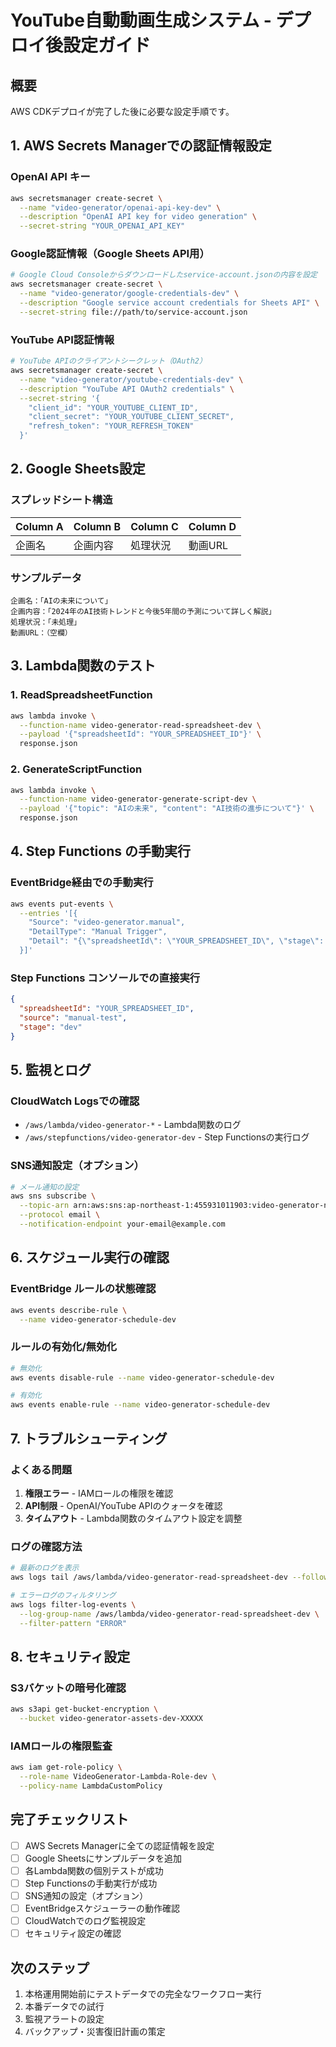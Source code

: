 # YouTube自動動画生成システム - デプロイ後設定ガイド

## 概要
AWS CDKデプロイが完了した後に必要な設定手順です。

## 1. AWS Secrets Managerでの認証情報設定

### OpenAI API キー
```bash
aws secretsmanager create-secret \
  --name "video-generator/openai-api-key-dev" \
  --description "OpenAI API key for video generation" \
  --secret-string "YOUR_OPENAI_API_KEY"
```

### Google認証情報（Google Sheets API用）
```bash
# Google Cloud Consoleからダウンロードしたservice-account.jsonの内容を設定
aws secretsmanager create-secret \
  --name "video-generator/google-credentials-dev" \
  --description "Google service account credentials for Sheets API" \
  --secret-string file://path/to/service-account.json
```

### YouTube API認証情報
```bash
# YouTube APIのクライアントシークレット（OAuth2）
aws secretsmanager create-secret \
  --name "video-generator/youtube-credentials-dev" \
  --description "YouTube API OAuth2 credentials" \
  --secret-string '{
    "client_id": "YOUR_YOUTUBE_CLIENT_ID",
    "client_secret": "YOUR_YOUTUBE_CLIENT_SECRET",
    "refresh_token": "YOUR_REFRESH_TOKEN"
  }'
```

## 2. Google Sheets設定

### スプレッドシート構造
| Column A | Column B | Column C | Column D |
|----------|----------|----------|----------|
| 企画名 | 企画内容 | 処理状況 | 動画URL |

### サンプルデータ
```
企画名：「AIの未来について」
企画内容：「2024年のAI技術トレンドと今後5年間の予測について詳しく解説」
処理状況：「未処理」
動画URL：（空欄）
```

## 3. Lambda関数のテスト

### 1. ReadSpreadsheetFunction
```bash
aws lambda invoke \
  --function-name video-generator-read-spreadsheet-dev \
  --payload '{"spreadsheetId": "YOUR_SPREADSHEET_ID"}' \
  response.json
```

### 2. GenerateScriptFunction
```bash
aws lambda invoke \
  --function-name video-generator-generate-script-dev \
  --payload '{"topic": "AIの未来", "content": "AI技術の進歩について"}' \
  response.json
```

## 4. Step Functions の手動実行

### EventBridge経由での手動実行
```bash
aws events put-events \
  --entries '[{
    "Source": "video-generator.manual",
    "DetailType": "Manual Trigger",
    "Detail": "{\"spreadsheetId\": \"YOUR_SPREADSHEET_ID\", \"stage\": \"dev\"}"
  }]'
```

### Step Functions コンソールでの直接実行
```json
{
  "spreadsheetId": "YOUR_SPREADSHEET_ID",
  "source": "manual-test",
  "stage": "dev"
}
```

## 5. 監視とログ

### CloudWatch Logsでの確認
- `/aws/lambda/video-generator-*` - Lambda関数のログ
- `/aws/stepfunctions/video-generator-dev` - Step Functionsの実行ログ

### SNS通知設定（オプション）
```bash
# メール通知の設定
aws sns subscribe \
  --topic-arn arn:aws:sns:ap-northeast-1:455931011903:video-generator-notifications-dev \
  --protocol email \
  --notification-endpoint your-email@example.com
```

## 6. スケジュール実行の確認

### EventBridge ルールの状態確認
```bash
aws events describe-rule \
  --name video-generator-schedule-dev
```

### ルールの有効化/無効化
```bash
# 無効化
aws events disable-rule --name video-generator-schedule-dev

# 有効化
aws events enable-rule --name video-generator-schedule-dev
```

## 7. トラブルシューティング

### よくある問題
1. **権限エラー** - IAMロールの権限を確認
2. **API制限** - OpenAI/YouTube APIのクォータを確認
3. **タイムアウト** - Lambda関数のタイムアウト設定を調整

### ログの確認方法
```bash
# 最新のログを表示
aws logs tail /aws/lambda/video-generator-read-spreadsheet-dev --follow

# エラーログのフィルタリング
aws logs filter-log-events \
  --log-group-name /aws/lambda/video-generator-read-spreadsheet-dev \
  --filter-pattern "ERROR"
```

## 8. セキュリティ設定

### S3バケットの暗号化確認
```bash
aws s3api get-bucket-encryption \
  --bucket video-generator-assets-dev-XXXXX
```

### IAMロールの権限監査
```bash
aws iam get-role-policy \
  --role-name VideoGenerator-Lambda-Role-dev \
  --policy-name LambdaCustomPolicy
```

## 完了チェックリスト

- [ ] AWS Secrets Managerに全ての認証情報を設定
- [ ] Google Sheetsにサンプルデータを追加
- [ ] 各Lambda関数の個別テストが成功
- [ ] Step Functionsの手動実行が成功
- [ ] SNS通知の設定（オプション）
- [ ] EventBridgeスケジューラーの動作確認
- [ ] CloudWatchでのログ監視設定
- [ ] セキュリティ設定の確認

## 次のステップ

1. 本格運用開始前にテストデータでの完全なワークフロー実行
2. 本番データでの試行
3. 監視アラートの設定
4. バックアップ・災害復旧計画の策定
